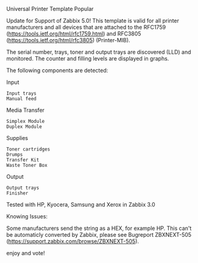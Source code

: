Universal Printer Template Popular

Update for Support of Zabbix 5.0!
This template is valid for all printer manufacturers and all devices that are attached to the RFC1759 (https://tools.ietf.org/html/rfc1759.html) and RFC3805 (https://tools.ietf.org/html/rfc3805) (Printer-MIB).

The serial number, trays, toner and output trays are discovered (LLD) and monitored. The counter and filling levels are displayed in graphs.

The following components are detected:

Input

    Input trays
    Manual feed

Media Transfer

    Simplex Module
    Duplex Module

Supplies

    Toner cartridges
    Drumps
    Transfer Kit
    Waste Toner Box

Output

    Output trays
    Finisher

 

Tested with HP, Kyocera, Samsung and Xerox in Zabbix 3.0

 

Knowing Issues:

Some manufacturers send the string as a HEX, for example HP. This can't be automaticly converted by Zabbix, please see Bugreport ZBXNEXT-505 (https://support.zabbix.com/browse/ZBXNEXT-505).

 

enjoy and vote!
